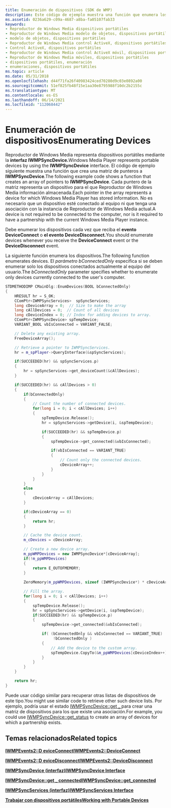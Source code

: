 ```yaml
---
title: Enumeración de dispositivos (SDK de WMP)
description: Este código de ejemplo muestra una función que enumera los dispositivos mediante la creación de una matriz de punteros que cada uno representa un dispositivo.
ms.assetid: 0236a629-c09a-4687-a8ba-fa05107fab33
keywords:
- Reproductor de Windows Media dispositivos portátiles
- Reproductor de Windows Media modelo de objetos, dispositivos portátiles
- modelo de objetos, dispositivos portátiles
- Reproductor de Windows Media control ActiveX, dispositivos portátiles
- Control ActiveX, dispositivos portátiles
- Reproductor de Windows Media control ActiveX móvil, dispositivos portátiles
- Reproductor de Windows Media móviles, dispositivos portátiles
- dispositivos portátiles, enumeración
- enumeraciones, dispositivos portátiles
ms.topic: article
ms.date: 05/31/2018
ms.openlocfilehash: d44f71fa26f40983424ced70280d9c03e0892a00
ms.sourcegitcommit: 51ef825fb48f15e1aa30e8795988f10dc2b2155c
ms.translationtype: MT
ms.contentlocale: es-ES
ms.lasthandoff: 06/14/2021
ms.locfileid: "112068442"
---
```

# <a name="enumerating-devices"></a><span data-ttu-id="56617-112">Enumeración de dispositivos</span><span class="sxs-lookup"><span data-stu-id="56617-112">Enumerating Devices</span></span>

<span data-ttu-id="56617-113">Reproductor de Windows Media representa dispositivos portátiles mediante la **interfaz IWMPSyncDevice.**</span><span class="sxs-lookup"><span data-stu-id="56617-113">Windows Media Player represents portable devices by using the **IWMPSyncDevice** interface.</span></span> <span data-ttu-id="56617-114">El código de ejemplo siguiente muestra una función que crea una matriz de punteros a **IWMPSyncDevice**.</span><span class="sxs-lookup"><span data-stu-id="56617-114">The following example code shows a function that creates an array of pointers to **IWMPSyncDevice**.</span></span> <span data-ttu-id="56617-115">Cada puntero de la matriz representa un dispositivo para el que Reproductor de Windows Media información almacenada.</span><span class="sxs-lookup"><span data-stu-id="56617-115">Each pointer in the array represents a device for which Windows Media Player has stored information.</span></span> <span data-ttu-id="56617-116">No es necesario que un dispositivo esté conectado al equipo ni que tenga una asociación con la instancia de Reproductor de Windows Media actual.</span><span class="sxs-lookup"><span data-stu-id="56617-116">A device is not required to be connected to the computer, nor is it required to have a partnership with the current Windows Media Player instance.</span></span>

<span data-ttu-id="56617-117">Debe enumerar los dispositivos cada vez que reciba el **evento DeviceConnect** o **el evento DeviceDisconnect.**</span><span class="sxs-lookup"><span data-stu-id="56617-117">You should enumerate devices whenever you receive the **DeviceConnect** event or the **DeviceDisconnect** event.</span></span>

<span data-ttu-id="56617-118">La siguiente función enumera los dispositivos.</span><span class="sxs-lookup"><span data-stu-id="56617-118">The following function enumerates devices.</span></span> <span data-ttu-id="56617-119">El *parámetro bConnectedOnly* especifica si se deben enumerar solo los dispositivos conectados actualmente al equipo del usuario.</span><span class="sxs-lookup"><span data-stu-id="56617-119">The *bConnectedOnly* parameter specifies whether to enumerate only devices currently connected to the user's computer.</span></span>


```C++
STDMETHODIMP CMainDlg::EnumDevices(BOOL bConnectedOnly)
{
    HRESULT hr = S_OK;
    CComPtr<IWMPSyncServices>  spSyncServices;
    long cDeviceArray = 0;  // Size to make the array
    long cAllDevices = 0;  // Count of all devices
    long cDeviceIndex = 0; // Index for adding devices to array.
    CComPtr<IWMPSyncDevice> spTempDevice;
    VARIANT_BOOL vbIsConnected = VARIANT_FALSE;

    // Delete any existing array.
    FreeDeviceArray();

    // Retrieve a pointer to IWMPSyncServices.
    hr = m_spPlayer->QueryInterface(&spSyncServices);

    if(SUCCEEDED(hr) && spSyncServices.p)
    {  
        hr = spSyncServices->get_deviceCount(&cAllDevices);
    }

    if(SUCCEEDED(hr) && cAllDevices > 0)
    {
        if(bConnectedOnly)
        {
            // Count the number of connected devices.
            for(long i = 0; i < cAllDevices; i++)
            {     
                spTempDevice.Release();
                hr = spSyncServices->getDevice(i, &spTempDevice);

                if(SUCCEEDED(hr) && spTempDevice.p)
                {
                    spTempDevice->get_connected(&vbIsConnected);

                    if(vbIsConnected == VARIANT_TRUE)
                    {
                        // Count only the connected devices.
                        cDeviceArray++;
                    }
                }
            }
        }
        else
        {
            cDeviceArray = cAllDevices;
        }

        if(cDeviceArray == 0)
        {
            return hr;
        }

        // Cache the device count.
        m_cDevices = cDeviceArray;

        // Create a new device array.
        m_ppWMPDevices = new IWMPSyncDevice*[cDeviceArray];
        if(!m_ppWMPDevices)
        {
            return E_OUTOFMEMORY;
        }
        
        ZeroMemory(m_ppWMPDevices, sizeof (IWMPSyncDevice*) * cDeviceArray);

        // Fill the array.
        for(long i = 0; i < cAllDevices; i++)
        {
            spTempDevice.Release();
            hr = spSyncServices->getDevice(i, &spTempDevice);
            if(SUCCEEDED(hr) && spTempDevice.p)
            {
                spTempDevice->get_connected(&vbIsConnected);

                if( (bConnectedOnly && vbIsConnected == VARIANT_TRUE) ||
                     !bConnectedOnly )
                {
                    // Add the device to the custom array.
                    spTempDevice.CopyTo(&m_ppWMPDevices[cDeviceIndex++]);
                }
            }
        }
    }

    return hr;
}
```



<span data-ttu-id="56617-120">Puede usar código similar para recuperar otras listas de dispositivos de este tipo.</span><span class="sxs-lookup"><span data-stu-id="56617-120">You might use similar code to retrieve other such device lists.</span></span> <span data-ttu-id="56617-121">Por ejemplo, podría usar el estado [IWMPSyncDevice::get \_ ](/previous-versions/windows/desktop/api/wmp/nf-wmp-iwmpsyncdevice-get_status) para crear una matriz de dispositivos para los que existe una asociación.</span><span class="sxs-lookup"><span data-stu-id="56617-121">For example, you could use [IWMPSyncDevice::get\_status](/previous-versions/windows/desktop/api/wmp/nf-wmp-iwmpsyncdevice-get_status) to create an array of devices for which a partnership exists.</span></span>

## <a name="related-topics"></a><span data-ttu-id="56617-122">Temas relacionados</span><span class="sxs-lookup"><span data-stu-id="56617-122">Related topics</span></span>

<dl> <dt>

[<span data-ttu-id="56617-123">**IWMPEvents2::D eviceConnect**</span><span class="sxs-lookup"><span data-stu-id="56617-123">**IWMPEvents2::DeviceConnect**</span></span>](/previous-versions/windows/desktop/api/wmp/nf-wmp-iwmpevents2-deviceconnect)
</dt> <dt>

[<span data-ttu-id="56617-124">**IWMPEvents2::D eviceDisconnect**</span><span class="sxs-lookup"><span data-stu-id="56617-124">**IWMPEvents2::DeviceDisconnect**</span></span>](/previous-versions/windows/desktop/api/wmp/nf-wmp-iwmpevents2-devicedisconnect)
</dt> <dt>

[<span data-ttu-id="56617-125">**IWMPSyncDevice (interfaz)**</span><span class="sxs-lookup"><span data-stu-id="56617-125">**IWMPSyncDevice Interface**</span></span>](/previous-versions/windows/desktop/api/wmp/nn-wmp-iwmpsyncdevice)
</dt> <dt>

[<span data-ttu-id="56617-126">**IWMPSyncDevice::get \_ connected**</span><span class="sxs-lookup"><span data-stu-id="56617-126">**IWMPSyncDevice::get\_connected**</span></span>](/previous-versions/windows/desktop/api/wmp/nf-wmp-iwmpsyncdevice-get_connected)
</dt> <dt>

[<span data-ttu-id="56617-127">**IWMPSyncServices (interfaz)**</span><span class="sxs-lookup"><span data-stu-id="56617-127">**IWMPSyncServices Interface**</span></span>](/previous-versions/windows/desktop/api/wmp/nn-wmp-iwmpsyncservices)
</dt> <dt>

[<span data-ttu-id="56617-128">**Trabajar con dispositivos portátiles**</span><span class="sxs-lookup"><span data-stu-id="56617-128">**Working with Portable Devices**</span></span>](working-with-portable-devices.md)
</dt> </dl>

 

 




